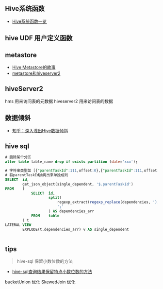 
## Hive系统函数

- [Hive系统函数一览](https://www.studytime.xin/article/hive-knowledge-function.html?hmsr=toutiao.io&utm_campaign=toutiao.io&utm_medium=toutiao.io&utm_source=toutiao.io)


## hive UDF 用户定义函数


## metastore

- [Hive Metastore的故事](https://zhuanlan.zhihu.com/p/100585524)
- [metastore和hiveserver2](https://www.cnblogs.com/tibit/p/9029905.html)

## hiveServer2

hms 用来访问表的元数据
hiveserver2 用来访问表的数据

## 数据倾斜

- [知乎：深入浅出Hive数据倾斜](https://zhuanlan.zhihu.com/p/342563538)


## hive sql

```sql
# 删除某个分区
alter table table_name drop if exists partition (date='xxx');

# 字符串类型如 [{"parentTaskId":111,offset:0},{"parentTaskId":111,offset:0},{"parentTaskId":111,offset:0}]
# 将parentTaskId抽离出来单独成列
SELECT  id,
        get_json_object(single_dependent, '$.parentTaskId')
FROM    (
            SELECT  id,
                    split(
                        regexp_extract(regexp_replace(dependencies, '},\\{', '};{'), "^\\[(.*)\\]$", 1),
                        ';'
                    ) AS dependencies_arr
            FROM    table
        ) t
LATERAL VIEW
        EXPLODE(t.dependencies_arr) v AS single_dependent
        
```


## tips

> hive-sql 保留小数位数的方法

- [hive-sql查询结果保留特点小数位数的方法](https://blog.csdn.net/helloxiaozhe/article/details/103578666)


bucketUnion 优化
SkewedJoin 优化
